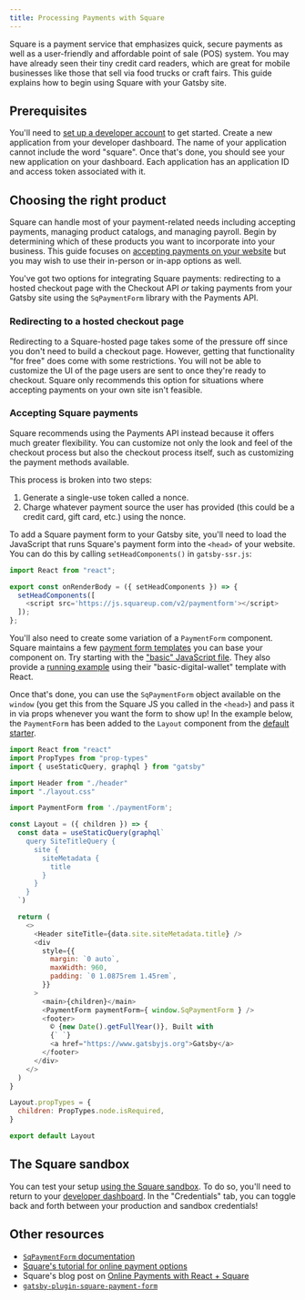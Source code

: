 ```yaml
---
title: Processing Payments with Square
---
```


Square is a payment service that emphasizes quick, secure payments as well as a user-friendly and affordable point of sale (POS) system. You may have already seen their tiny credit card readers, which are great for mobile businesses like those that sell via food trucks or craft fairs. This guide explains how to begin using Square with your Gatsby site.

## Prerequisites

You'll need to [set up a developer account](https://squareup.com/signup?v=developers) to get started. Create a new application from your developer dashboard. The name of your application cannot include the word "square". Once that's done, you should see your new application on your dashboard. Each application has an application ID and access token associated with it.

## Choosing the right product

Square can handle most of your payment-related needs including accepting payments, managing product catalogs, and managing payroll. Begin by determining which of these products you want to incorporate into your business. This guide focuses on [accepting payments on your website](https://developer.squareup.com/docs/online-payment-options#square-payments-in-your-own-website) but you may wish to use their in-person or in-app options as well.

You've got two options for integrating Square payments: redirecting to a hosted checkout page with the Checkout API _or_ taking payments from your Gatsby site using the `SqPaymentForm` library with the Payments API.

### Redirecting to a hosted checkout page

Redirecting to a Square-hosted page takes some of the pressure off since you don't need to build a checkout page. However, getting that functionality "for free" does come with some restrictions. You will not be able to customize the UI of the page users are sent to once they're ready to checkout. Square only recommends this option for situations where accepting payments on your own site isn't feasible.

### Accepting Square payments

Square recommends using the Payments API instead because it offers much greater flexibility. You can customize not only the look and feel of the checkout process but also the checkout process itself, such as customizing the payment methods available.

This process is broken into two steps:

1. Generate a single-use token called a nonce.
2. Charge whatever payment source the user has provided (this could be a credit card, gift card, etc.) using the nonce.

To add a Square payment form to your Gatsby site, you'll need to load the JavaScript that runs Square's payment form into the `<head>` of your website. You can do this by calling `setHeadComponents()` in `gatsby-ssr.js`:

```js:title=gatsby-ssr.js
import React from "react";

export const onRenderBody = ({ setHeadComponents }) => {
  setHeadComponents([
    <script src='https://js.squareup.com/v2/paymentform'></script>
  ]);
};

```

You'll also need to create some variation of a `PaymentForm` component. Square maintains a few [payment form templates](https://github.com/square/connect-api-examples/tree/master/templates/web-ui/payment-form) you can base your component on. Try starting with the ["basic" JavaScript file](https://github.com/square/connect-api-examples/blob/master/templates/web-ui/payment-form/basic/sqpaymentform-basic.js). They also provide a [running example](https://codesandbox.io/s/4zjrv7kry9?from-embed) using their "basic-digital-wallet" template with React.

Once that's done, you can use the `SqPaymentForm` object available on the `window` (you get this from the Square JS you called in the `<head>`) and pass it in via props whenever you want the form to show up! In the example below, the `PaymentForm` has been added to the `Layout` component from the [default starter](/starters/gatsbyjs/gatsby-starter-default/).

```js:title=layout.js
import React from "react"
import PropTypes from "prop-types"
import { useStaticQuery, graphql } from "gatsby"

import Header from "./header"
import "./layout.css"

import PaymentForm from './paymentForm';

const Layout = ({ children }) => {
  const data = useStaticQuery(graphql`
    query SiteTitleQuery {
      site {
        siteMetadata {
          title
        }
      }
    }
  `)

  return (
    <>
      <Header siteTitle={data.site.siteMetadata.title} />
      <div
        style={{
          margin: `0 auto`,
          maxWidth: 960,
          padding: `0 1.0875rem 1.45rem`,
        }}
      >
        <main>{children}</main>
        <PaymentForm paymentForm={ window.SqPaymentForm } />
        <footer>
          © {new Date().getFullYear()}, Built with
          {` `}
          <a href="https://www.gatsbyjs.org">Gatsby</a>
        </footer>
      </div>
    </>
  )
}

Layout.propTypes = {
  children: PropTypes.node.isRequired,
}

export default Layout
```

## The Square sandbox

You can test your setup [using the Square sandbox](https://developer.squareup.com/docs/testing/sandbox). To do so, you'll need to return to your [developer dashboard](https://developer.squareup.com/apps). In the "Credentials" tab, you can toggle back and forth between your production and sandbox credentials!

## Other resources

- [`SqPaymentForm` documentation](https://developer.squareup.com/docs/api/paymentform#navsection-paymentform)
- [Square's tutorial for online payment options](https://developer.squareup.com/docs/online-payment-options)
- Square's blog post on [Online Payments with React + Square](https://developer.squareup.com/blog/online-payments-form-react/)
- [`gatsby-plugin-square-payment-form`](/packages/gatsby-plugin-square-payment-form/)
